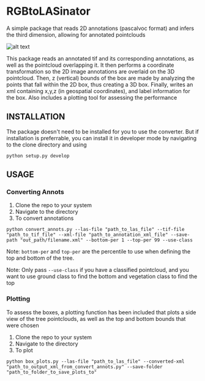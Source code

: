 # RGBtoLASinator
A simple package that reads 2D annotations (pascalvoc format) and infers the third dimension, allowing for annotated pointclouds

![alt text](https://github.com/WildFire-ML/RGBtoLASinator/blob/main/img/plot_example.png?raw=true)

This package reads an annotated tif and its corresponding annotations, as well as the pointcloud overlapping it. It then performs a coordinate transformation so the 2D image annotations are overlaid on the 3D pointcloud. Then, z (vertical) bounds of the box are made by analyzing the points that fall within the 2D box, thus creating a 3D box. Finally, writes an xml containing x,y,z (in geospatial coordinates), and label information for the box. Also includes a plotting tool for assessing the performance

## INSTALLATION
The package doesn't need to be installed for you to use the converter. But if installation is preferrable, you can install it in developer mode by navigating to the clone directory and using

```python setup.py develop```

## USAGE
### Converting Annots
1. Clone the repo to your system
2. Navigate to the directory
3. To convert annotations

```python convert_annots.py --las-file "path_to_las_file" --tif-file "path_to_tif_file" --xml-file "path_to_annotation_xml_file" --save-path "out_path/filename.xml" --bottom-per 1 --top-per 99 --use-class```

Note: `bottom-per` and `top-per` are the percentile to use when defining the top and bottom of the tree.

Note: Only pass `--use-class` if you have a classified pointcloud, and you want to use ground class to find the bottom and vegetation class to find the top


### Plotting
To assess the boxes, a plotting function has been included that plots a side view of the tree pointclouds, as well as the top and bottom bounds that were chosen
1. Clone the repo to your system
2. Navigate to the directory
3. To plot

```python box_plots.py --las-file "path_to_las_file" --converted-xml "path_to_output_xml_from_convert_annots.py" --save-folder "path_to_folder_to_save_plots_to"```
